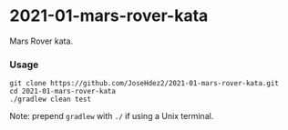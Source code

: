 # 2021-01-mars-rover-kata
Mars Rover kata.

### Usage

```
git clone https://github.com/JoseHdez2/2021-01-mars-rover-kata.git
cd 2021-01-mars-rover-kata
./gradlew clean test
```
Note: prepend `gradlew` with `./` if using a Unix terminal.